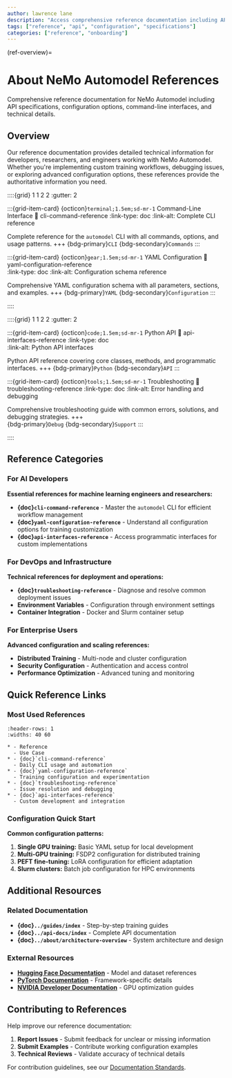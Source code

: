 ```yaml
---
author: lawrence lane
description: "Access comprehensive reference documentation including API specifications, configuration options, and technical details."
tags: ["reference", "api", "configuration", "specifications"]
categories: ["reference", "onboarding"]
---
```


(ref-overview)=
# About NeMo Automodel References

Comprehensive reference documentation for NeMo Automodel including API specifications, configuration options, command-line interfaces, and technical details.

## Overview

Our reference documentation provides detailed technical information for developers, researchers, and engineers working with NeMo Automodel. Whether you're implementing custom training workflows, debugging issues, or exploring advanced configuration options, these references provide the authoritative information you need.

::::{grid} 1 1 2 2
:gutter: 2

:::{grid-item-card} {octicon}`terminal;1.5em;sd-mr-1` Command-Line Interface
:link: cli-command-reference
:link-type: doc
:link-alt: Complete CLI reference

Complete reference for the `automodel` CLI with all commands, options, and usage patterns.
+++
{bdg-primary}`CLI` {bdg-secondary}`Commands`
:::

:::{grid-item-card} {octicon}`gear;1.5em;sd-mr-1` YAML Configuration
:link: yaml-configuration-reference  
:link-type: doc
:link-alt: Configuration schema reference

Comprehensive YAML configuration schema with all parameters, sections, and examples.
+++
{bdg-primary}`YAML` {bdg-secondary}`Configuration`
:::

::::

::::{grid} 1 1 2 2
:gutter: 2

:::{grid-item-card} {octicon}`code;1.5em;sd-mr-1` Python API
:link: api-interfaces-reference
:link-type: doc  
:link-alt: Python API interfaces

Python API reference covering core classes, methods, and programmatic interfaces.
+++
{bdg-primary}`Python` {bdg-secondary}`API`
:::

:::{grid-item-card} {octicon}`tools;1.5em;sd-mr-1` Troubleshooting
:link: troubleshooting-reference
:link-type: doc
:link-alt: Error handling and debugging

Comprehensive troubleshooting guide with common errors, solutions, and debugging strategies.
+++  
{bdg-primary}`Debug` {bdg-secondary}`Support`
:::

::::

## Reference Categories

### For AI Developers

**Essential references for machine learning engineers and researchers:**

- **{doc}`cli-command-reference`** - Master the `automodel` CLI for efficient workflow management
- **{doc}`yaml-configuration-reference`** - Understand all configuration options for training customization
- **{doc}`api-interfaces-reference`** - Access programmatic interfaces for custom implementations

### For DevOps and Infrastructure

**Technical references for deployment and operations:**

- **{doc}`troubleshooting-reference`** - Diagnose and resolve common deployment issues
- **Environment Variables** - Configuration through environment settings
- **Container Integration** - Docker and Slurm container setup

### For Enterprise Users

**Advanced configuration and scaling references:**

- **Distributed Training** - Multi-node and cluster configuration
- **Security Configuration** - Authentication and access control
- **Performance Optimization** - Advanced tuning and monitoring

## Quick Reference Links

### Most Used References

```{list-table}
:header-rows: 1
:widths: 40 60

* - Reference
  - Use Case
* - {doc}`cli-command-reference`
  - Daily CLI usage and automation
* - {doc}`yaml-configuration-reference`  
  - Training configuration and experimentation
* - {doc}`troubleshooting-reference`
  - Issue resolution and debugging
* - {doc}`api-interfaces-reference`
  - Custom development and integration
```

### Configuration Quick Start

**Common configuration patterns:**

1. **Single GPU training:** Basic YAML setup for local development
2. **Multi-GPU training:** FSDP2 configuration for distributed training  
3. **PEFT fine-tuning:** LoRA configuration for efficient adaptation
4. **Slurm clusters:** Batch job configuration for HPC environments

## Additional Resources

### Related Documentation

- **{doc}`../guides/index`** - Step-by-step training guides
- **{doc}`../api-docs/index`** - Complete API documentation
- **{doc}`../about/architecture-overview`** - System architecture and design

### External Resources

- **[Hugging Face Documentation](https://huggingface.co/docs)** - Model and dataset references
- **[PyTorch Documentation](https://pytorch.org/docs)** - Framework-specific details
- **[NVIDIA Developer Documentation](https://developer.nvidia.com/)** - GPU optimization guides

## Contributing to References

Help improve our reference documentation:

1. **Report Issues** - Submit feedback for unclear or missing information
2. **Submit Examples** - Contribute working configuration examples
3. **Technical Reviews** - Validate accuracy of technical details

For contribution guidelines, see our [Documentation Standards](../about/repository-and-package-guide.md#documentation-standards).
